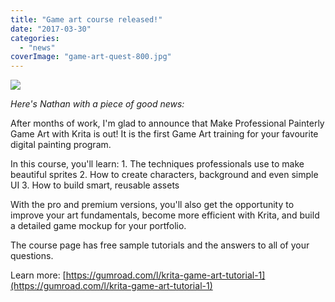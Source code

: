 ```yaml
---
title: "Game art course released!"
date: "2017-03-30"
categories: 
  - "news"
coverImage: "game-art-quest-800.jpg"
---
```


![](../images/game-art-quest-800.jpg)

_Here's Nathan with a piece of good news:_

After months of work, I'm glad to announce that Make Professional Painterly Game Art with Krita is out! It is the first Game Art training for your favourite digital painting program.

In this course, you'll learn: 1. The techniques professionals use to make beautiful sprites 2. How to create characters, background and even simple UI 3. How to build smart, reusable assets

With the pro and premium versions, you'll also get the opportunity to improve your art fundamentals, become more efficient with Krita, and build a detailed game mockup for your portfolio.

The course page has free sample tutorials and the answers to all of your questions.

Learn more: [https://gumroad.com/l/krita-game-art-tutorial-1](https://gumroad.com/l/krita-game-art-tutorial-1)
